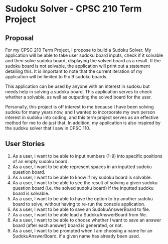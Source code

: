 # Sudoku Solver - CPSC 210 Term Project 

## Proposal

For my CPSC 210 Term Project, I propose to build a Sudoku Solver. My application
will be able to take user sudoku board inputs, check if it solvable and then solve 
sudoku board, displaying the solved board as a result. If the sudoku board is 
not solvable, the application will print out a statement detailing this. It is
important to note that the current iteration of my application will be limited to
9 x 9 sudoku boards.

This application can be used by anyone with an interest in sudoku but needs help
in solving a sudoku board. This application serves to check whether a solvable, 
as well as outputting the solved board for the user.  

Personally, this project is off interest to me because I have been solving sudoku
for many years now, and I wanted to incorporate my own person interest in
sudoku into coding, and this term project serves as an effective method for me
to do just that. In addition, my application is also inspired by the sudoku 
solver that I saw in CPSC 110.

## User Stories

1. As a user, I want to be able to input numbers (1-9) into specific positions of an
empty sudoku board.
2. As a user, I want to be able represent spaces in an inputted sudoku question 
board.
3. As a user, I want to be able to know if my sudoku board is solvable.
4. As a user, I want to be able to see the result of solving a given sudoku
question board (i.e. the solved sudoku board) if the inputted sudoku board is
solvable.
5. As a user, I want to be able to have the option to try another sudoku board to solve,
without having to re-run the console application.
6. As a user, I want to be able to save an SudokuAnswerBoard to file.
7. As a user, I want to be able load a SudokuAnswerBoard from file.
8. As a user, I want to be able to choose whether I want to save an answer board 
(after each answer) board is generated, or not.
9. As a user, I want to be prompted when I am choosing a name for an SudokuAnswerBoard,
if a given name has already been used.

